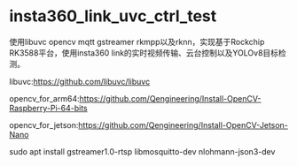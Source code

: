 # insta360_link_uvc_ctrl_test
使用libuvc opencv mqtt gstreamer rkmpp以及rknn，实现基于Rockchip RK3588平台，使用insta360 link的实时视频传输、云台控制以及YOLOv8目标检测。

libuvc:https://github.com/libuvc/libuvc

opencv_for_arm64:https://github.com/Qengineering/Install-OpenCV-Raspberry-Pi-64-bits

opencv_for_jetson:https://github.com/Qengineering/Install-OpenCV-Jetson-Nano

sudo apt install gstreamer1.0-rtsp libmosquitto-dev nlohmann-json3-dev

